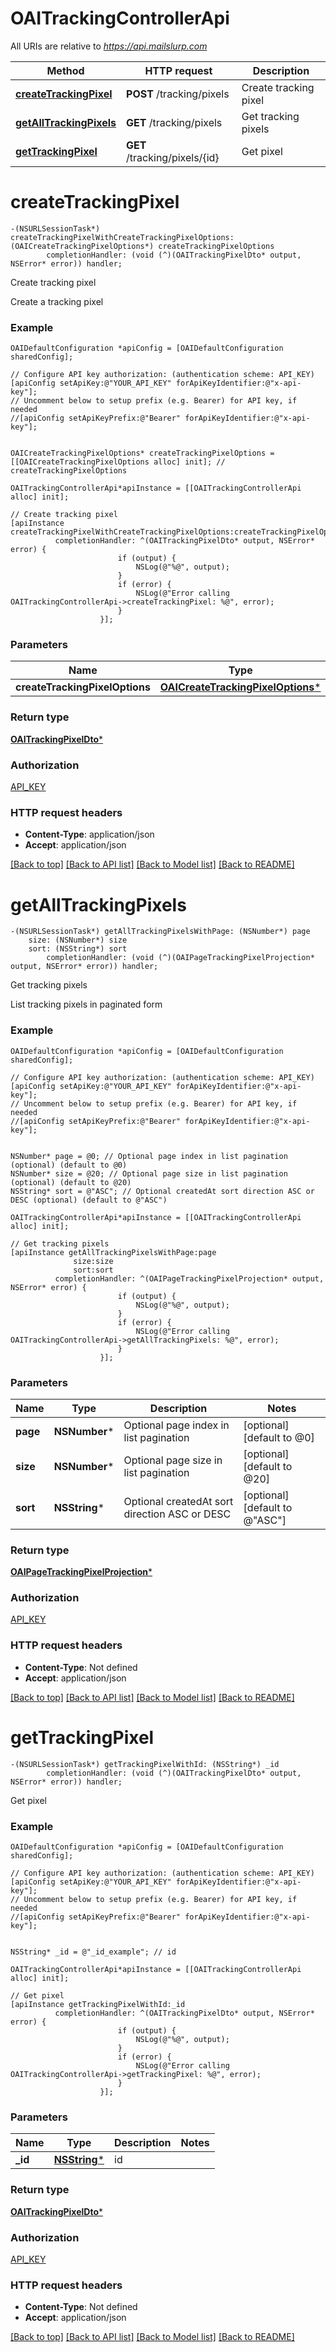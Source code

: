 # OAITrackingControllerApi

All URIs are relative to *https://api.mailslurp.com*

Method | HTTP request | Description
------------- | ------------- | -------------
[**createTrackingPixel**](OAITrackingControllerApi#createtrackingpixel) | **POST** /tracking/pixels | Create tracking pixel
[**getAllTrackingPixels**](OAITrackingControllerApi#getalltrackingpixels) | **GET** /tracking/pixels | Get tracking pixels
[**getTrackingPixel**](OAITrackingControllerApi#gettrackingpixel) | **GET** /tracking/pixels/{id} | Get pixel


# **createTrackingPixel**
```objc
-(NSURLSessionTask*) createTrackingPixelWithCreateTrackingPixelOptions: (OAICreateTrackingPixelOptions*) createTrackingPixelOptions
        completionHandler: (void (^)(OAITrackingPixelDto* output, NSError* error)) handler;
```

Create tracking pixel

Create a tracking pixel

### Example 
```objc
OAIDefaultConfiguration *apiConfig = [OAIDefaultConfiguration sharedConfig];

// Configure API key authorization: (authentication scheme: API_KEY)
[apiConfig setApiKey:@"YOUR_API_KEY" forApiKeyIdentifier:@"x-api-key"];
// Uncomment below to setup prefix (e.g. Bearer) for API key, if needed
//[apiConfig setApiKeyPrefix:@"Bearer" forApiKeyIdentifier:@"x-api-key"];


OAICreateTrackingPixelOptions* createTrackingPixelOptions = [[OAICreateTrackingPixelOptions alloc] init]; // createTrackingPixelOptions

OAITrackingControllerApi*apiInstance = [[OAITrackingControllerApi alloc] init];

// Create tracking pixel
[apiInstance createTrackingPixelWithCreateTrackingPixelOptions:createTrackingPixelOptions
          completionHandler: ^(OAITrackingPixelDto* output, NSError* error) {
                        if (output) {
                            NSLog(@"%@", output);
                        }
                        if (error) {
                            NSLog(@"Error calling OAITrackingControllerApi->createTrackingPixel: %@", error);
                        }
                    }];
```

### Parameters

Name | Type | Description  | Notes
------------- | ------------- | ------------- | -------------
 **createTrackingPixelOptions** | [**OAICreateTrackingPixelOptions***](OAICreateTrackingPixelOptions)| createTrackingPixelOptions | 

### Return type

[**OAITrackingPixelDto***](OAITrackingPixelDto)

### Authorization

[API_KEY](../README#API_KEY)

### HTTP request headers

 - **Content-Type**: application/json
 - **Accept**: application/json

[[Back to top]](#) [[Back to API list]](../README#documentation-for-api-endpoints) [[Back to Model list]](../README#documentation-for-models) [[Back to README]](../README)

# **getAllTrackingPixels**
```objc
-(NSURLSessionTask*) getAllTrackingPixelsWithPage: (NSNumber*) page
    size: (NSNumber*) size
    sort: (NSString*) sort
        completionHandler: (void (^)(OAIPageTrackingPixelProjection* output, NSError* error)) handler;
```

Get tracking pixels

List tracking pixels in paginated form

### Example 
```objc
OAIDefaultConfiguration *apiConfig = [OAIDefaultConfiguration sharedConfig];

// Configure API key authorization: (authentication scheme: API_KEY)
[apiConfig setApiKey:@"YOUR_API_KEY" forApiKeyIdentifier:@"x-api-key"];
// Uncomment below to setup prefix (e.g. Bearer) for API key, if needed
//[apiConfig setApiKeyPrefix:@"Bearer" forApiKeyIdentifier:@"x-api-key"];


NSNumber* page = @0; // Optional page index in list pagination (optional) (default to @0)
NSNumber* size = @20; // Optional page size in list pagination (optional) (default to @20)
NSString* sort = @"ASC"; // Optional createdAt sort direction ASC or DESC (optional) (default to @"ASC")

OAITrackingControllerApi*apiInstance = [[OAITrackingControllerApi alloc] init];

// Get tracking pixels
[apiInstance getAllTrackingPixelsWithPage:page
              size:size
              sort:sort
          completionHandler: ^(OAIPageTrackingPixelProjection* output, NSError* error) {
                        if (output) {
                            NSLog(@"%@", output);
                        }
                        if (error) {
                            NSLog(@"Error calling OAITrackingControllerApi->getAllTrackingPixels: %@", error);
                        }
                    }];
```

### Parameters

Name | Type | Description  | Notes
------------- | ------------- | ------------- | -------------
 **page** | **NSNumber***| Optional page index in list pagination | [optional] [default to @0]
 **size** | **NSNumber***| Optional page size in list pagination | [optional] [default to @20]
 **sort** | **NSString***| Optional createdAt sort direction ASC or DESC | [optional] [default to @&quot;ASC&quot;]

### Return type

[**OAIPageTrackingPixelProjection***](OAIPageTrackingPixelProjection)

### Authorization

[API_KEY](../README#API_KEY)

### HTTP request headers

 - **Content-Type**: Not defined
 - **Accept**: application/json

[[Back to top]](#) [[Back to API list]](../README#documentation-for-api-endpoints) [[Back to Model list]](../README#documentation-for-models) [[Back to README]](../README)

# **getTrackingPixel**
```objc
-(NSURLSessionTask*) getTrackingPixelWithId: (NSString*) _id
        completionHandler: (void (^)(OAITrackingPixelDto* output, NSError* error)) handler;
```

Get pixel

### Example 
```objc
OAIDefaultConfiguration *apiConfig = [OAIDefaultConfiguration sharedConfig];

// Configure API key authorization: (authentication scheme: API_KEY)
[apiConfig setApiKey:@"YOUR_API_KEY" forApiKeyIdentifier:@"x-api-key"];
// Uncomment below to setup prefix (e.g. Bearer) for API key, if needed
//[apiConfig setApiKeyPrefix:@"Bearer" forApiKeyIdentifier:@"x-api-key"];


NSString* _id = @"_id_example"; // id

OAITrackingControllerApi*apiInstance = [[OAITrackingControllerApi alloc] init];

// Get pixel
[apiInstance getTrackingPixelWithId:_id
          completionHandler: ^(OAITrackingPixelDto* output, NSError* error) {
                        if (output) {
                            NSLog(@"%@", output);
                        }
                        if (error) {
                            NSLog(@"Error calling OAITrackingControllerApi->getTrackingPixel: %@", error);
                        }
                    }];
```

### Parameters

Name | Type | Description  | Notes
------------- | ------------- | ------------- | -------------
 **_id** | [**NSString***]()| id | 

### Return type

[**OAITrackingPixelDto***](OAITrackingPixelDto)

### Authorization

[API_KEY](../README#API_KEY)

### HTTP request headers

 - **Content-Type**: Not defined
 - **Accept**: application/json

[[Back to top]](#) [[Back to API list]](../README#documentation-for-api-endpoints) [[Back to Model list]](../README#documentation-for-models) [[Back to README]](../README)

